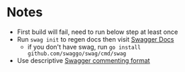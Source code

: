 
# Notes
- First build will fail, need to run below step at least once
- Run `swag init` to regen docs then visit [Swagger Docs](http://localhost:8080/swagger/index.html)
  - if you don't have swag, run `go install github.com/swaggo/swag/cmd/swag`
- Use descriptive [Swagger commenting format](https://github.com/swaggo/swag#declarative-comments-format)